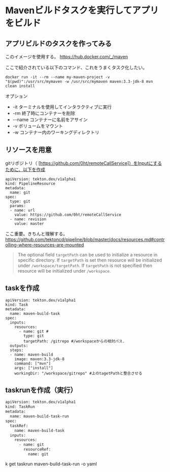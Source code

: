 
# Mavenビルドタスクを実行してアプリをビルド


## アプリビルドのタスクを作ってみる

このイメージを使用する。
https://hub.docker.com/_/maven


ここで紹介されている以下のコマンド、これをうまくタスク化したい。
```
docker run -it --rm --name my-maven-project -v "$(pwd)":/usr/src/mymaven -w /usr/src/mymaven maven:3.3-jdk-8 mvn clean install
```
オプション
- -it ターミナルを使用してインタラクティブに実行
- -rm 終了時にコンテナーを削除
- --name コンテナーに名前をアサイン
- -v ボリュームをマウント
- -w コンテナー内のワーキングディレクトリ

## リソースを用意
gitリポジトリ（ [https://github.com/0ht/remoteCallService]）をInputにするために、以下を作成
```
apiVersion: tekton.dev/v1alpha1
kind: PipelineResource
metadata:
  name: git
spec:
  type: git
  params: 
  - name: url
    value: https://github.com/0ht/remoteCallService
  - name: revision
    value: master
```
ここ重要。きちんと理解する。
https://github.com/tektoncd/pipeline/blob/master/docs/resources.md#controlling-where-resources-are-mounted

>The optional field `targetPath` can be used to initialize a resource in specific directory. If `targetPath` is set then resource will be initialized under `/workspace/targetPath`. If `targetPath` is not specified then resource will be initialized under `/workspace`. 

## taskを作成

```
apiVersion: tekton.dev/v1alpha1
kind: Task
metadata:
  name: maven-build-task
spec:
  inputs:
    resources:
      - name: git #
        type: git
        targetPath: /gitrepo #/workspaceからの相対パス.
  outputs:
  steps:
  - name: maven-build
    image: maven:3.3-jdk-8
    command: ["mvn"]
    args: ["install"]
    workingDir: "/workspace/gitrepo" #上のtagetPathと整合させる

```

## taskrunを作成（実行）
```yml:taskrun-maven-build.xml
apiVersion: tekton.dev/v1alpha1
kind: TaskRun
metadata:
  name: maven-build-task-run
spec:
  taskRef:
    name: maven-build-task
  inputs:
    resources:
      - name: git
        resourceRef:
          name: git
```

k get taskrun maven-build-task-run -o yaml

```

